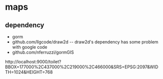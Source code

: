 # maps
## dependency
* gorm
* github.com/llgcode/draw2d
-- draw2d's dependency has some problem with google code
* github.com/nferruzzi/gormGIS


http://localhost:9000/toilet?BBOX=177000%2C437000%2C219000%2C466000&SRS=EPSG:2097&WIDTH=1024&HEIGHT=768
